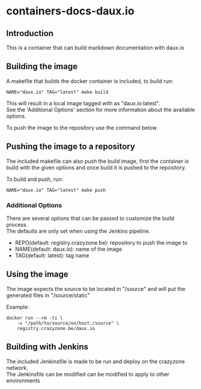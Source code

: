 # containers-docs-daux.io

## Introduction

This is a container that can build markdown documentation with daux.io

## Building the image

A makefile that builds the docker container is included, to build run:

```
NAME="daux.io" TAG="latest" make build
```

This will result in a local image tagged with as "daux.io:latest".  
See the 'Additional Options' section for more information about the available options.  

To push the image to the repository use the command below.  

## Pushing the image to a repository

The included makefile can also push the build image, first the container is build with the given options and once build it is pushed to the repository.

To build and push, run:

```
NAME="daux.io" TAG="latest" make push
```

### Additional Options

There are several options that can be passed to customize the build process.  
The defaults are only set when using the Jenkins pipeline.


- REPO(default: registry.crazyzone.be): repository to push the image to
- NAME(default: daux.io): name of the image
- TAG(default: latest): tag name


## Using the image


The image expects the source to be located in "/source" and will put the generated files in "/source/static"

Example:

```
docker run --rm -ti \
    -v "/path/to/source/on/host:/source" \
    registry.crazyzone.be/daux.io
```

## Building with Jenkins

The included Jenkinsfile is made to be run and deploy on the crazyzone network.  
The Jenkinsfile can be modified can be modified to apply to other environments
